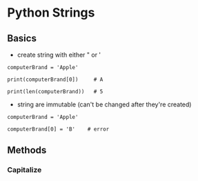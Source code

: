 # Python Strings

## Basics

* create string with either " or '

```
computerBrand = 'Apple'

print(computerBrand[0])     # A

print(len(computerBrand))   # 5

```

* string are immutable (can't be changed after they're created)

```
computerBrand = 'Apple'

computerBrand[0] = 'B'    # error
```

## Methods

### Capitalize

